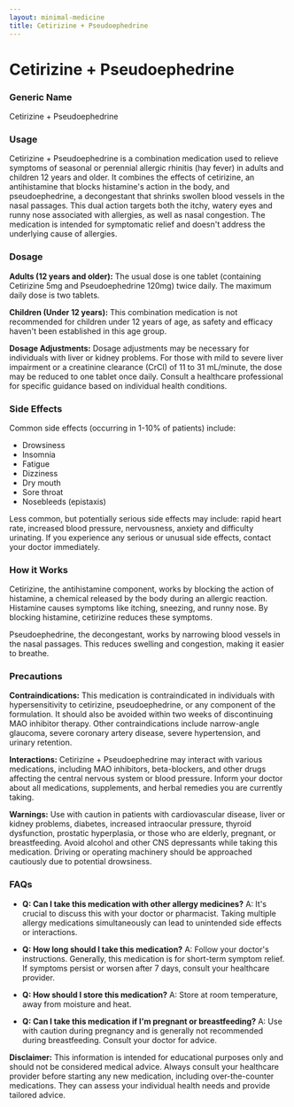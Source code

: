 ```yaml
---
layout: minimal-medicine
title: Cetirizine + Pseudoephedrine
---
```


# Cetirizine + Pseudoephedrine
### Generic Name
Cetirizine + Pseudoephedrine

### Usage

Cetirizine + Pseudoephedrine is a combination medication used to relieve symptoms of seasonal or perennial allergic rhinitis (hay fever) in adults and children 12 years and older.  It combines the effects of cetirizine, an antihistamine that blocks histamine's action in the body, and pseudoephedrine, a decongestant that shrinks swollen blood vessels in the nasal passages.  This dual action targets both the itchy, watery eyes and runny nose associated with allergies, as well as nasal congestion.  The medication is intended for symptomatic relief and doesn't address the underlying cause of allergies.


### Dosage

**Adults (12 years and older):** The usual dose is one tablet (containing Cetirizine 5mg and Pseudoephedrine 120mg) twice daily.  The maximum daily dose is two tablets.

**Children (Under 12 years):**  This combination medication is not recommended for children under 12 years of age, as safety and efficacy haven't been established in this age group.

**Dosage Adjustments:**  Dosage adjustments may be necessary for individuals with liver or kidney problems.  For those with mild to severe liver impairment or a creatinine clearance (CrCl) of 11 to 31 mL/minute, the dose may be reduced to one tablet once daily. Consult a healthcare professional for specific guidance based on individual health conditions.


### Side Effects

Common side effects (occurring in 1-10% of patients) include:

*   Drowsiness
*   Insomnia
*   Fatigue
*   Dizziness
*   Dry mouth
*   Sore throat
*   Nosebleeds (epistaxis)


Less common, but potentially serious side effects may include:  rapid heart rate, increased blood pressure, nervousness, anxiety and difficulty urinating.  If you experience any serious or unusual side effects, contact your doctor immediately.


### How it Works

Cetirizine, the antihistamine component, works by blocking the action of histamine, a chemical released by the body during an allergic reaction. Histamine causes symptoms like itching, sneezing, and runny nose. By blocking histamine, cetirizine reduces these symptoms.

Pseudoephedrine, the decongestant, works by narrowing blood vessels in the nasal passages. This reduces swelling and congestion, making it easier to breathe.


### Precautions

**Contraindications:**  This medication is contraindicated in individuals with hypersensitivity to cetirizine, pseudoephedrine, or any component of the formulation. It should also be avoided within two weeks of discontinuing MAO inhibitor therapy.  Other contraindications include narrow-angle glaucoma, severe coronary artery disease, severe hypertension, and urinary retention.

**Interactions:**  Cetirizine + Pseudoephedrine may interact with various medications, including MAO inhibitors, beta-blockers, and other drugs affecting the central nervous system or blood pressure.  Inform your doctor about all medications, supplements, and herbal remedies you are currently taking.

**Warnings:** Use with caution in patients with cardiovascular disease, liver or kidney problems, diabetes, increased intraocular pressure, thyroid dysfunction, prostatic hyperplasia, or those who are elderly, pregnant, or breastfeeding.  Avoid alcohol and other CNS depressants while taking this medication.  Driving or operating machinery should be approached cautiously due to potential drowsiness.


### FAQs

*   **Q: Can I take this medication with other allergy medicines?** A:  It's crucial to discuss this with your doctor or pharmacist. Taking multiple allergy medications simultaneously can lead to unintended side effects or interactions.

*   **Q: How long should I take this medication?** A:  Follow your doctor's instructions.  Generally, this medication is for short-term symptom relief.  If symptoms persist or worsen after 7 days, consult your healthcare provider.

*   **Q: How should I store this medication?** A: Store at room temperature, away from moisture and heat.

*   **Q: Can I take this medication if I'm pregnant or breastfeeding?** A:  Use with caution during pregnancy and is generally not recommended during breastfeeding. Consult your doctor for advice.


**Disclaimer:** This information is intended for educational purposes only and should not be considered medical advice. Always consult your healthcare provider before starting any new medication, including over-the-counter medications.  They can assess your individual health needs and provide tailored advice.
